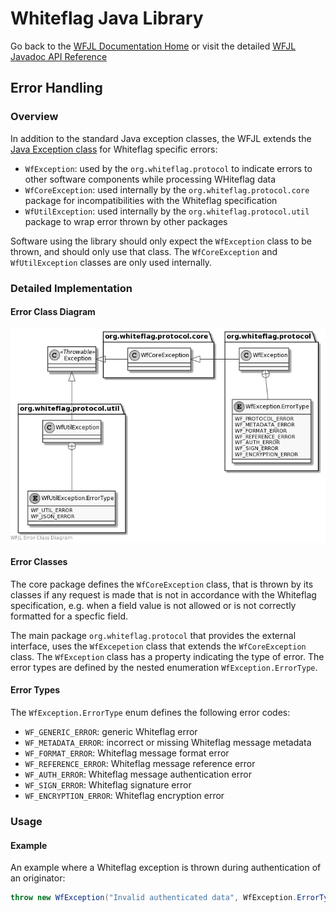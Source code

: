 # Whiteflag Java Library

Go back to the [WFJL Documentation Home](../index.md) or visit
the detailed [WFJL Javadoc API Reference](../javadoc/index.html)

## Error Handling

### Overview

In addition to the standard Java exception classes, the WFJL extends the
[Java Exception class](https://docs.oracle.com/javase/8/docs/api/java/lang/Exception.html)
for Whiteflag specific errors:

* `WfException`: used by the `org.whiteflag.protocol` to indicate errors to other software components while processing WHiteflag data
* `WfCoreException`: used internally by the `org.whiteflag.protocol.core` package for incompatibilities with the Whiteflag specification
* `WfUtilException`: used internally by the `org.whiteflag.protocol.util` package to wrap error thrown by other packages

Software using the library should only expect the `WfException` class to be
thrown, and should only use that class. The `WfCoreException` and
`WfUtilException` classes are only used internally.

### Detailed Implementation

#### Error Class Diagram

![WFJL Error Class Diagram](../uml/errors.png)

#### Error Classes

The core package defines the `WfCoreException` class, that is thrown by its
classes if any request is made that is not in accordance with the Whiteflag
specification, e.g. when a field value is not allowed or is not correctly
formatted for a specfic field.

The main package `org.whiteflag.protocol` that provides the external interface,
uses the `WfExcepetion` class that extends the `WfCoreException` class. The
`WfException` class has a property indicating the type of error. The error
types are defined by the nested enumeration `WfException.ErrorType`.

#### Error Types

The `WfException.ErrorType` enum defines the following error codes:

* `WF_GENERIC_ERROR`: generic Whiteflag error
* `WF_METADATA_ERROR`: incorrect or missing Whiteflag message metadata
* `WF_FORMAT_ERROR`: Whiteflag message format error
* `WF_REFERENCE_ERROR`: Whiteflag message reference error
* `WF_AUTH_ERROR`: Whiteflag message authentication error
* `WF_SIGN_ERROR`: Whiteflag signature error
* `WF_ENCRYPTION_ERROR`: Whiteflag encryption error

### Usage

#### Example

An example where a Whiteflag exception is thrown during authentication
of an originator:

```java
throw new WfException("Invalid authenticated data", WfException.ErrorType.WF_AUTH_ERROR);
```
